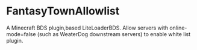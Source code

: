 # FantasyTownAllowlist
A Minecraft BDS plugin,based LiteLoaderBDS.
Allow servers with online-mode=false (such as WeaterDog downstream servers) to enable white list plugin.
